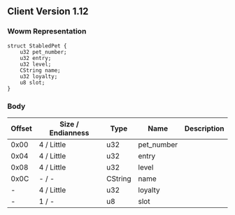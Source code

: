 ## Client Version 1.12

### Wowm Representation
```rust,ignore
struct StabledPet {
    u32 pet_number;
    u32 entry;
    u32 level;
    CString name;
    u32 loyalty;
    u8 slot;
}
```
### Body
| Offset | Size / Endianness | Type | Name | Description |
| ------ | ----------------- | ---- | ---- | ----------- |
| 0x00 | 4 / Little | u32 | pet_number |  |
| 0x04 | 4 / Little | u32 | entry |  |
| 0x08 | 4 / Little | u32 | level |  |
| 0x0C | - / - | CString | name |  |
| - | 4 / Little | u32 | loyalty |  |
| - | 1 / - | u8 | slot |  |
